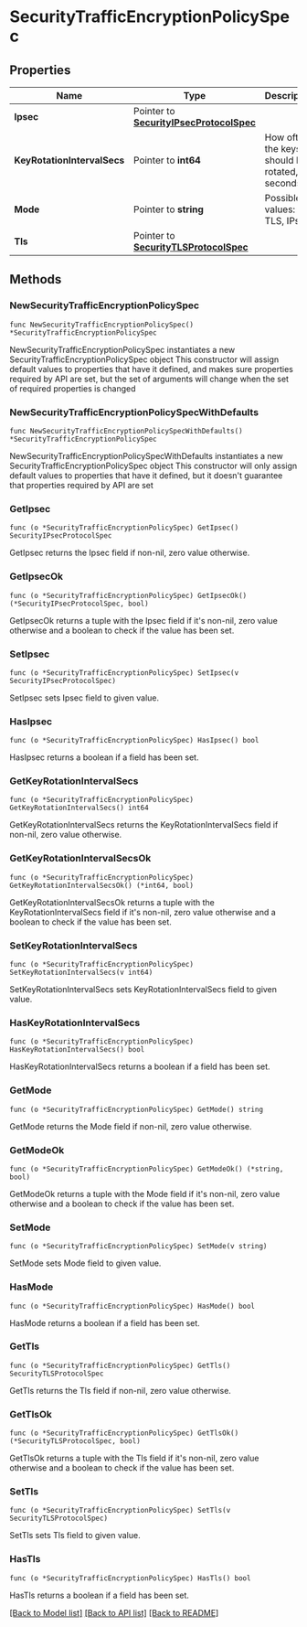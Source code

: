 # SecurityTrafficEncryptionPolicySpec

## Properties

Name | Type | Description | Notes
------------ | ------------- | ------------- | -------------
**Ipsec** | Pointer to [**SecurityIPsecProtocolSpec**](securityIPsecProtocolSpec.md) |  | [optional] 
**KeyRotationIntervalSecs** | Pointer to **int64** | How often the keys should be rotated, in seconds. | [optional] 
**Mode** | Pointer to **string** | Possible values: TLS, IPsec. | [optional] 
**Tls** | Pointer to [**SecurityTLSProtocolSpec**](securityTLSProtocolSpec.md) |  | [optional] 

## Methods

### NewSecurityTrafficEncryptionPolicySpec

`func NewSecurityTrafficEncryptionPolicySpec() *SecurityTrafficEncryptionPolicySpec`

NewSecurityTrafficEncryptionPolicySpec instantiates a new SecurityTrafficEncryptionPolicySpec object
This constructor will assign default values to properties that have it defined,
and makes sure properties required by API are set, but the set of arguments
will change when the set of required properties is changed

### NewSecurityTrafficEncryptionPolicySpecWithDefaults

`func NewSecurityTrafficEncryptionPolicySpecWithDefaults() *SecurityTrafficEncryptionPolicySpec`

NewSecurityTrafficEncryptionPolicySpecWithDefaults instantiates a new SecurityTrafficEncryptionPolicySpec object
This constructor will only assign default values to properties that have it defined,
but it doesn't guarantee that properties required by API are set

### GetIpsec

`func (o *SecurityTrafficEncryptionPolicySpec) GetIpsec() SecurityIPsecProtocolSpec`

GetIpsec returns the Ipsec field if non-nil, zero value otherwise.

### GetIpsecOk

`func (o *SecurityTrafficEncryptionPolicySpec) GetIpsecOk() (*SecurityIPsecProtocolSpec, bool)`

GetIpsecOk returns a tuple with the Ipsec field if it's non-nil, zero value otherwise
and a boolean to check if the value has been set.

### SetIpsec

`func (o *SecurityTrafficEncryptionPolicySpec) SetIpsec(v SecurityIPsecProtocolSpec)`

SetIpsec sets Ipsec field to given value.

### HasIpsec

`func (o *SecurityTrafficEncryptionPolicySpec) HasIpsec() bool`

HasIpsec returns a boolean if a field has been set.

### GetKeyRotationIntervalSecs

`func (o *SecurityTrafficEncryptionPolicySpec) GetKeyRotationIntervalSecs() int64`

GetKeyRotationIntervalSecs returns the KeyRotationIntervalSecs field if non-nil, zero value otherwise.

### GetKeyRotationIntervalSecsOk

`func (o *SecurityTrafficEncryptionPolicySpec) GetKeyRotationIntervalSecsOk() (*int64, bool)`

GetKeyRotationIntervalSecsOk returns a tuple with the KeyRotationIntervalSecs field if it's non-nil, zero value otherwise
and a boolean to check if the value has been set.

### SetKeyRotationIntervalSecs

`func (o *SecurityTrafficEncryptionPolicySpec) SetKeyRotationIntervalSecs(v int64)`

SetKeyRotationIntervalSecs sets KeyRotationIntervalSecs field to given value.

### HasKeyRotationIntervalSecs

`func (o *SecurityTrafficEncryptionPolicySpec) HasKeyRotationIntervalSecs() bool`

HasKeyRotationIntervalSecs returns a boolean if a field has been set.

### GetMode

`func (o *SecurityTrafficEncryptionPolicySpec) GetMode() string`

GetMode returns the Mode field if non-nil, zero value otherwise.

### GetModeOk

`func (o *SecurityTrafficEncryptionPolicySpec) GetModeOk() (*string, bool)`

GetModeOk returns a tuple with the Mode field if it's non-nil, zero value otherwise
and a boolean to check if the value has been set.

### SetMode

`func (o *SecurityTrafficEncryptionPolicySpec) SetMode(v string)`

SetMode sets Mode field to given value.

### HasMode

`func (o *SecurityTrafficEncryptionPolicySpec) HasMode() bool`

HasMode returns a boolean if a field has been set.

### GetTls

`func (o *SecurityTrafficEncryptionPolicySpec) GetTls() SecurityTLSProtocolSpec`

GetTls returns the Tls field if non-nil, zero value otherwise.

### GetTlsOk

`func (o *SecurityTrafficEncryptionPolicySpec) GetTlsOk() (*SecurityTLSProtocolSpec, bool)`

GetTlsOk returns a tuple with the Tls field if it's non-nil, zero value otherwise
and a boolean to check if the value has been set.

### SetTls

`func (o *SecurityTrafficEncryptionPolicySpec) SetTls(v SecurityTLSProtocolSpec)`

SetTls sets Tls field to given value.

### HasTls

`func (o *SecurityTrafficEncryptionPolicySpec) HasTls() bool`

HasTls returns a boolean if a field has been set.


[[Back to Model list]](../README.md#documentation-for-models) [[Back to API list]](../README.md#documentation-for-api-endpoints) [[Back to README]](../README.md)


